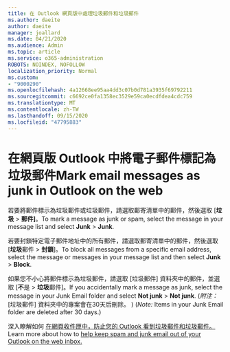 ```yaml
---
title: 在 Outlook 網頁版中處理垃圾郵件和垃圾郵件
ms.author: daeite
author: daeite
manager: joallard
ms.date: 04/21/2020
ms.audience: Admin
ms.topic: article
ms.service: o365-administration
ROBOTS: NOINDEX, NOFOLLOW
localization_priority: Normal
ms.custom:
- "9000290"
ms.openlocfilehash: 4a12668ee95aa4dd3c07b0d781a3935f69792211
ms.sourcegitcommit: c6692ce0fa1358ec3529e59ca0ecdfdea4cdc759
ms.translationtype: MT
ms.contentlocale: zh-TW
ms.lasthandoff: 09/15/2020
ms.locfileid: "47795883"
---
```

# <a name="mark-email-messages-as-junk-in-outlook-on-the-web"></a><span data-ttu-id="2a44c-102">在網頁版 Outlook 中將電子郵件標記為垃圾郵件</span><span class="sxs-lookup"><span data-stu-id="2a44c-102">Mark email messages as junk in Outlook on the web</span></span>

<span data-ttu-id="2a44c-103">若要將郵件標示為垃圾郵件或垃圾郵件，請選取郵寄清單中的郵件，然後選取 [**垃圾**  >  **郵件]**。</span><span class="sxs-lookup"><span data-stu-id="2a44c-103">To mark a message as junk or spam, select the message in your message list and select **Junk** > **Junk**.</span></span>

<span data-ttu-id="2a44c-104">若要封鎖特定電子郵件地址中的所有郵件，請選取郵寄清單中的郵件，然後選取 [**垃圾**郵件  >  **封鎖**]。</span><span class="sxs-lookup"><span data-stu-id="2a44c-104">To block all messages from a specific email address, select the message or messages in your message list and then select **Junk** > **Block**.</span></span>

<span data-ttu-id="2a44c-105">如果您不小心將郵件標示為垃圾郵件，請選取 [垃圾郵件] 資料夾中的郵件，並選取 [**不**是  >  **垃圾**郵件]。</span><span class="sxs-lookup"><span data-stu-id="2a44c-105">If you accidentally mark a message as junk, select the message in your Junk Email folder and select **Not junk** > **Not junk**.</span></span> <span data-ttu-id="2a44c-106"> (*附注：* [垃圾郵件] 資料夾中的專案會在30天后刪除。 ) </span><span class="sxs-lookup"><span data-stu-id="2a44c-106">(*Note:* Items in your Junk Email folder are deleted after 30 days.)</span></span>

<span data-ttu-id="2a44c-107">深入瞭解如何 [在網頁收件匣中，防止您的 Outlook 看到垃圾郵件和垃圾郵件。](https://support.office.com/article/db786e79-54e2-40cc-904f-d89d57b7f41d)</span><span class="sxs-lookup"><span data-stu-id="2a44c-107">Learn more about how to [help keep spam and junk email out of your Outlook on the web inbox.](https://support.office.com/article/db786e79-54e2-40cc-904f-d89d57b7f41d)</span></span>